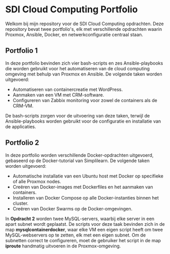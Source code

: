 # SDI Cloud Computing Portfolio

Welkom bij mijn repository voor de SDI Cloud Computing opdrachten. Deze repository bevat twee portfolio's, elk met verschillende opdrachten waarin Proxmox, Ansible, Docker, en netwerkconfiguratie centraal staan.

## Portfolio 1

In deze portfolio bevinden zich vier bash-scripts en zes Ansible-playbooks die worden gebruikt voor het automatiseren van de cloud computing omgeving met behulp van Proxmox en Ansible. De volgende taken worden uitgevoerd:

- Automatiseren van containercreatie met WordPress.
- Aanmaken van een VM met CRM-software.
- Configureren van Zabbix monitoring voor zowel de containers als de CRM-VM.

De bash-scripts zorgen voor de uitvoering van deze taken, terwijl de Ansible-playbooks worden gebruikt voor de configuratie en installatie van de applicaties.

## Portfolio 2

In deze portfolio worden verschillende Docker-opdrachten uitgevoerd, gebaseerd op de Docker-tutorial van Simplilearn. De volgende taken worden uitgevoerd:

- Automatische installatie van een Ubuntu host met Docker op specifieke of alle Proxmox nodes.
- Creëren van Docker-images met Dockerfiles en het aanmaken van containers.
- Installeren van Docker Compose op alle Docker-instanties binnen het cluster.
- Creëren van Docker Swarms op de Docker-omgevingen.


In **Opdracht 2** worden twee MySQL-servers, waarbij elke server in een apart subnet wordt geplaatst. De scripts voor deze taak bevinden zich in de map **mysqlcontainerdocker**, waar elke VM een eigen script heeft om twee MySQL-webservers op te zetten, elk met een eigen subnet. Om de subnetten correct te configureren, moet de gebruiker het script in de map **iproute** handmatig uitvoeren in de Proxmox-omgeving.
